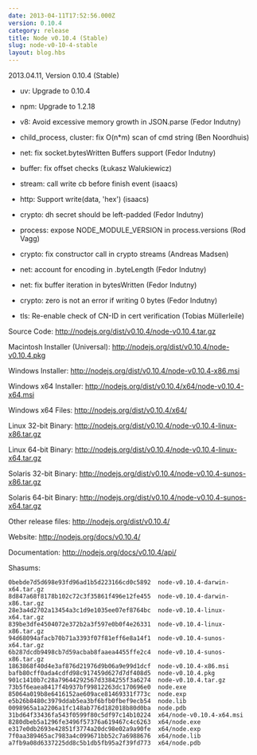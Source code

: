 ```yaml
---
date: 2013-04-11T17:52:56.000Z
version: 0.10.4
category: release
title: Node v0.10.4 (Stable)
slug: node-v0-10-4-stable
layout: blog.hbs
---
```


2013.04.11, Version 0.10.4 (Stable)

* uv: Upgrade to 0.10.4

* npm: Upgrade to 1.2.18

* v8: Avoid excessive memory growth in JSON.parse (Fedor Indutny)

* child_process, cluster: fix O(n*m) scan of cmd string (Ben Noordhuis)

* net: fix socket.bytesWritten Buffers support (Fedor Indutny)

* buffer: fix offset checks (Łukasz Walukiewicz)

* stream: call write cb before finish event (isaacs)

* http: Support write(data, 'hex') (isaacs)

* crypto: dh secret should be left-padded (Fedor Indutny)

* process: expose NODE_MODULE_VERSION in process.versions (Rod Vagg)

* crypto: fix constructor call in crypto streams (Andreas Madsen)

* net: account for encoding in .byteLength (Fedor Indutny)

* net: fix buffer iteration in bytesWritten (Fedor Indutny)

* crypto: zero is not an error if writing 0 bytes (Fedor Indutny)

* tls: Re-enable check of CN-ID in cert verification (Tobias Müllerleile)


Source Code: http://nodejs.org/dist/v0.10.4/node-v0.10.4.tar.gz

Macintosh Installer (Universal): http://nodejs.org/dist/v0.10.4/node-v0.10.4.pkg

Windows Installer: http://nodejs.org/dist/v0.10.4/node-v0.10.4-x86.msi

Windows x64 Installer: http://nodejs.org/dist/v0.10.4/x64/node-v0.10.4-x64.msi

Windows x64 Files: http://nodejs.org/dist/v0.10.4/x64/

Linux 32-bit Binary: http://nodejs.org/dist/v0.10.4/node-v0.10.4-linux-x86.tar.gz

Linux 64-bit Binary: http://nodejs.org/dist/v0.10.4/node-v0.10.4-linux-x64.tar.gz

Solaris 32-bit Binary: http://nodejs.org/dist/v0.10.4/node-v0.10.4-sunos-x86.tar.gz

Solaris 64-bit Binary: http://nodejs.org/dist/v0.10.4/node-v0.10.4-sunos-x64.tar.gz

Other release files: http://nodejs.org/dist/v0.10.4/

Website: http://nodejs.org/docs/v0.10.4/

Documentation: http://nodejs.org/docs/v0.10.4/api/

Shasums:

```
0bebde7d5d698e93fd96ad1b5d223166cd0c5892  node-v0.10.4-darwin-x64.tar.gz
8d847a68f8178b102c72c3f35861f496e12fe455  node-v0.10.4-darwin-x86.tar.gz
28e3a4d2702a13454a3c1d9e1035ee07ef8764bc  node-v0.10.4-linux-x64.tar.gz
839be3dfe4504072e372b2a3f597e0b0f4e26331  node-v0.10.4-linux-x86.tar.gz
94d68094afacb70b71a3393f07f81eff6e8a14f1  node-v0.10.4-sunos-x64.tar.gz
6b287dcdb9498cb7d59acbab8faaea4455ffe2c4  node-v0.10.4-sunos-x86.tar.gz
1863868f40d4e3af876d21976d9b06a9e99d1dcf  node-v0.10.4-x86.msi
bafb80cff0ada4cdfd98c917459d627d7df408d5  node-v0.10.4.pkg
901c1410b7c28a79644292567d3384255f3a6274  node-v0.10.4.tar.gz
73b5f6eaea8417f4b937bf99812263dc170696e0  node.exe
85064a019b8e6416152ae609ace81469331f773c  node.exp
e5b26b8480c3979ddab5ea3bf6bfb0fbef9ecb54  node.lib
0098965a1a2206a1fc148ab776d182018b80d0ba  node.pdb
31bd64f33436fa543f0599f80c5df97c14b10224  x64/node-v0.10.4-x64.msi
8280dbeb5a1296fe3496f57376a619467c4c6263  x64/node.exe
e317e0db2693e42851f3774a20dc98e02a9a90fe  x64/node.exp
7f0aa389465ac7983a4c099671bb52c7a6988676  x64/node.lib
a7fb9a08d6337225dd8c5b1db5fb95a2f39fd773  x64/node.pdb
```
